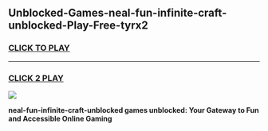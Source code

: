 
## Unblocked-Games-neal-fun-infinite-craft-unblocked-Play-Free-tyrx2
<h3>
<a href="https://premium76.site?title=neal-fun-infinite-craft-unblocked&ref=23A">CLICK TO PLAY</a></h3>
<hr>

<h3>
<a href="https://premium76.site?title=neal-fun-infinite-craft-unblocked&ref=23A">CLICK 2 PLAY</a>
  
</h3>

<a href="https://premium76.site?title=neal-fun-infinite-craft-unblocked&ref=23A"><img src="https://clearcache.store/games.png"></a>


**neal-fun-infinite-craft-unblocked games unblocked: Your Gateway to Fun and Accessible Online Gaming**
